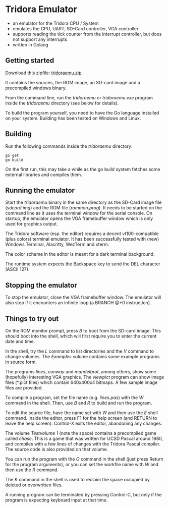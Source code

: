 # Tridora Emulator
- an emulator for the Tridora CPU / System
- emulates the CPU, UART, SD-Card controller, VGA controller
- supports reading the tick counter from the interrupt controller, but does not support any interrupts
- written in Golang

## Getting started
Download this zipfile: [tridoraemu.zip](https://git.insignificance.de/api/packages/slederer/generic/tridoraemu/0.0.1/tridoraemu.zip)

It contains the sources, the ROM image, an SD-card image and a precompiled windows binary.

From the command line, run the *tridoraemu* or *tridoraemu.exe* program inside the *tridoraemu* directory (see below for details).

To build the program yourself, you need to have the Go language installed on your system. Building has been tested on Windows and Linux.

## Building
Run the following commands inside the *tridoraemu* directory:

    go get
    go build

On the first run, this may take a while as the go build system fetches some external libraries and compiles them.

## Running the emulator
Start the *tridoraemu* binary in the same directory as the SD-Card image file (*sdcard.img*) and the ROM file (*rommon.prog*). It needs to be started on the command line as it uses the terminal window for the serial console. On startup, the emulator opens the VGA framebuffer window which is only used for graphics output.


The Tridora software (esp. the editor) requires a decent vt100-compatible (plus colors) terminal emulator. It has been successfully tested with (new) Windows Terminal, Alacritty, WezTerm and xterm.

The color scheme in the editor is meant for a dark terminal background.

The runtime system expects the Backspace key to send the DEL character (ASCII 127).

## Stopping the emulator
To stop the emulator, close the VGA framebuffer window.
The emulator will also stop if it encounters an infinite loop (a BRANCH @+0 instruction).

## Things to try out
On the ROM monitor prompt, press *B* to boot from the SD-card image. This should boot into the shell, which will first require you to enter the current date and time.

In the shell, try the *L* command to list directories and the *V* command to change volumes. The *Examples* volume contains some example programs in source form.

The programs *lines*, *conway* and *mandelbrot*, among others, show some (hopefully) interesting VGA graphics. The *viewpict* program can show image files (*.pict files) which contain 640x400x4 bitmaps. A few sample image files are provided.

To compile a program, set the file name (e.g. *lines.pas*) with the *W* command in the shell. Then, use *B* and *R* to build and run the program.

To edit the source file, have the name set with *W* and then use the *E* shell command. Inside the editor, press F1 for the help screen (and RETURN to leave the help screen). Control-X exits the editor, abandoning any changes.

The volume *Testvolume 1* (note the space) contains a precompiled game called *chase*. This is a game that was written for UCSD Pascal around 1980, and compiles with a few lines of changes with the Tridora Pascal compiler. The source code is also provided on that volume.

You can run the program with the *O* command in the shell (just press Return for the program arguments), or you can set the workfile name with *W* and then use the *R* command.

The *K* command in the shell is used to reclaim the space occupied by deleted or overwritten files.

A running program can be terminated by pressing Control-C, but only if the program is expecting keyboard input at that time.
